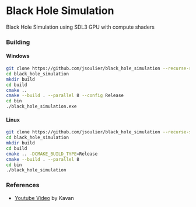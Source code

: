 # Black Hole Simulation

Black Hole Simulation using SDL3 GPU with compute shaders

### Building

#### Windows

```bash
git clone https://github.com/jsoulier/black_hole_simulation --recurse-submodules
cd black_hole_simulation
mkdir build
cd build
cmake ..
cmake --build . --parallel 8 --config Release
cd bin
./black_hole_simulation.exe
```

#### Linux

```bash
git clone https://github.com/jsoulier/black_hole_simulation --recurse-submodules
cd black_hole_simulation
mkdir build
cd build
cmake .. -DCMAKE_BUILD_TYPE=Release
cmake --build . --parallel 8
cd bin
./black_hole_simulation
```

### References

- [Youtube Video](https://www.youtube.com/watch?v=8-B6ryuBkCM) by Kavan